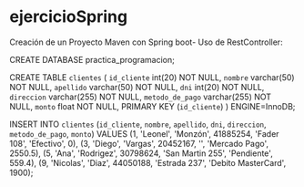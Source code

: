 # ejercicioSpring
Creación de un Proyecto Maven con Spring boot- Uso de RestController:

CREATE DATABASE practica_programacion;

CREATE TABLE `clientes` (
  `id_cliente` int(20) NOT NULL,
  `nombre` varchar(50) NOT NULL,
  `apellido` varchar(50) NOT NULL,
  `dni` int(20) NOT NULL,
  `direccion` varchar(255) NOT NULL,
  `metodo_de_pago` varchar(255) NOT NULL,
  `monto` float NOT NULL,
  PRIMARY KEY (`id_cliente`)
) ENGINE=InnoDB;

INSERT INTO `clientes` (`id_cliente`, `nombre`, `apellido`, `dni`, `direccion`, `metodo_de_pago`, `monto`) VALUES
(1, 'Leonel', 'Monzón', 41885254, 'Fader 108', 'Efectivo', 0),
(3, 'Diego', 'Vargas', 20452167, '', 'Mercado Pago', 2550.5),
(5, 'Ana', 'Rodrigez', 30798624, 'San Martin 255', 'Pendiente', 559.4),
(9, 'Nicolas', 'Diaz', 44050188, 'Estrada 237', 'Debito MasterCard', 1900);
